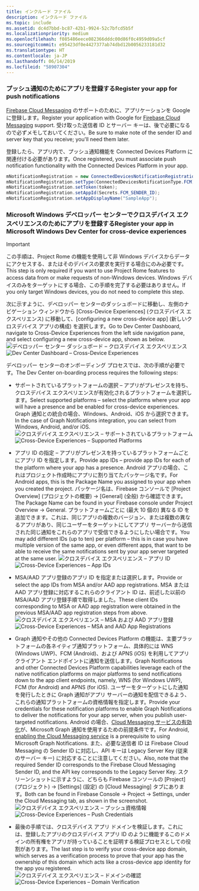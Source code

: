 ```yaml
---
title: インクルード ファイル
description: インクルード ファイル
ms.topic: include
ms.assetid: dc4d7bbd-bc87-42b1-9924-52c7bfcd5b5f
ms.localizationpriority: medium
ms.openlocfilehash: f085486eece082366dddc00d86f0c4959d09a5cf
ms.sourcegitcommit: e95423df0e4427377ab74dbd12b0056233181d32
ms.translationtype: HT
ms.contentlocale: ja-JP
ms.lasthandoff: 06/14/2019
ms.locfileid: "58907304"
---
```

### <a name="register-your-app-for-push-notifications"></a><span data-ttu-id="4a5a9-103">プッシュ通知のためにアプリを登録する</span><span class="sxs-lookup"><span data-stu-id="4a5a9-103">Register your app for push notifications</span></span>

<span data-ttu-id="4a5a9-104">[Firebase Cloud Messaging](https://firebase.google.com/docs/cloud-messaging/android/client) のサポートのために、アプリケーションを Google に登録します。</span><span class="sxs-lookup"><span data-stu-id="4a5a9-104">Register your application with Google for [Firebase Cloud Messaging](https://firebase.google.com/docs/cloud-messaging/android/client) support.</span></span> <span data-ttu-id="4a5a9-105">受け取った送信者 ID とサーバー キーは、後で必要になるので必ずメモしておいてください。</span><span class="sxs-lookup"><span data-stu-id="4a5a9-105">Be sure to make note of the sender ID and server key that you receive; you'll need them later.</span></span>

<span data-ttu-id="4a5a9-106">登録したら、アプリ内で、プッシュ通知機能を Connected Devices Platform に関連付ける必要があります。</span><span class="sxs-lookup"><span data-stu-id="4a5a9-106">Once registered, you must associate push notification functionality with the Connected Devices Platform in your app.</span></span>

```Java
mNotificationRegistration = new ConnectedDevicesNotificationRegistration();
mNotificationRegistration.setType(ConnectedDevicesNotificationType.FCM);
mNotificationRegistration.setToken(token);
mNotificationRegistration.setAppId(Secrets.FCM_SENDER_ID);
mNotificationRegistration.setAppDisplayName("SampleApp");
```

### <a name="register-your-app-in-microsoft-windows-dev-center-for-cross-device-experiences"></a><span data-ttu-id="4a5a9-107">Microsoft Windows デベロッパー センターでクロスデバイス エクスペリエンスのためにアプリを登録する</span><span class="sxs-lookup"><span data-stu-id="4a5a9-107">Register your app in Microsoft Windows Dev Center for cross-device experiences</span></span>

> [!IMPORTANT]
> <span data-ttu-id="4a5a9-108">この手順は、Project Rome の機能を使用して非 Windows デバイスからデータにアクセスする、またはそのデバイスの要求を実行する場合にのみ必要です。</span><span class="sxs-lookup"><span data-stu-id="4a5a9-108">This step is only required if you want to use Project Rome features to access data from or make requests of non-Windows devices.</span></span> <span data-ttu-id="4a5a9-109">Windows デバイスのみをターゲットにする場合、この手順を完了する必要はありません。</span><span class="sxs-lookup"><span data-stu-id="4a5a9-109">If you only target Windows devices, you do not need to complete this step.</span></span>

<span data-ttu-id="4a5a9-110">次に示すように、デベロッパー センターのダッシュボードに移動し、左側のナビゲーション ウィンドウから [Cross-Device Experiences] (クロスデバイス エクスペリエンス) に移動して、[configuring a new cross-device app] (新しいクロスデバイス アプリの構成) を選択します。</span><span class="sxs-lookup"><span data-stu-id="4a5a9-110">Go to Dev Center Dashboard, navigate to Cross-Device Experiences from the left side navigation pane, and select configuring a new cross-device app, shown as below.</span></span>
<span data-ttu-id="4a5a9-111">![デベロッパー センター ダッシュボード – クロスデバイス エクスペリエンス](../../notifications/media/dev_center_portal/dev_center_portal_1_overview.png)</span><span class="sxs-lookup"><span data-stu-id="4a5a9-111">![Dev Center Dashboard – Cross-Device Experiences](../../notifications/media/dev_center_portal/dev_center_portal_1_overview.png)</span></span>

<span data-ttu-id="4a5a9-112">デベロッパー センターのオンボーディング プロセスでは、次の手順が必要です。</span><span class="sxs-lookup"><span data-stu-id="4a5a9-112">The Dev Center on-boarding process requires the following steps:</span></span>
* <span data-ttu-id="4a5a9-113">サポートされているプラットフォームの選択 – アプリがプレゼンスを持ち、クロスデバイス エクスペリエンスが有効化されるプラットフォームを選択します。</span><span class="sxs-lookup"><span data-stu-id="4a5a9-113">Select supported platforms – select the platforms where your app will have a presence and be enabled for cross-device experiences.</span></span> <span data-ttu-id="4a5a9-114">Graph 通知との統合の場合、Windows、Android、iOS から選択できます。</span><span class="sxs-lookup"><span data-stu-id="4a5a9-114">In the case of Graph Notifications integration, you can select from Windows, Android, and/or iOS.</span></span>
<span data-ttu-id="4a5a9-115">![クロスデバイス エクスペリエンス – サポートされているプラットフォーム](../../notifications/media/dev_center_portal/dev_center_portal_2_supported_platforms.png)</span><span class="sxs-lookup"><span data-stu-id="4a5a9-115">![Cross-Device Experiences – Supported Platforms](../../notifications/media/dev_center_portal/dev_center_portal_2_supported_platforms.png)</span></span>

* <span data-ttu-id="4a5a9-116">アプリ ID の指定 – アプリがプレゼンスを持っているプラットフォームごとにアプリ ID を指定します。</span><span class="sxs-lookup"><span data-stu-id="4a5a9-116">Provide app IDs – provide app IDs for each of the platform where your app has a presence.</span></span> <span data-ttu-id="4a5a9-117">Android アプリの場合、これはプロジェクト作成時にアプリに割り当てたパッケージ名です。</span><span class="sxs-lookup"><span data-stu-id="4a5a9-117">For Android apps, this is the Package Name you assigned to your app when you created the project.</span></span> <span data-ttu-id="4a5a9-118">パッケージ名は、Firebase コンソールで [Project Overview] (プロジェクトの概要) -> [General] (全般) から確認できます。</span><span class="sxs-lookup"><span data-stu-id="4a5a9-118">The Package Name can be found in your Firebase console under Project Overview -> General.</span></span> <span data-ttu-id="4a5a9-119">プラットフォームごとに (最大 10 個の) 異なる ID を追加できます。これは、同じアプリの複数のバージョン、または複数の異なるアプリがあり、同じユーザーをターゲットにしてアプリ サーバーから送信された同じ通知をこれらのアプリで受信できるようにしたい場合です。</span><span class="sxs-lookup"><span data-stu-id="4a5a9-119">You may add different IDs (up to ten) per platform – this is in case you have multiple version of the same app, or even different apps, that want to be able to receive the same notifications sent by your app server targeted at the same user.</span></span> 
<span data-ttu-id="4a5a9-120">![クロスデバイス エクスペリエンス – アプリ ID](../../notifications/media/dev_center_portal/dev_center_portal_3_app_ids.png)</span><span class="sxs-lookup"><span data-stu-id="4a5a9-120">![Cross-Device Experiences – App IDs](../../notifications/media/dev_center_portal/dev_center_portal_3_app_ids.png)</span></span>

* <span data-ttu-id="4a5a9-121">MSA/AAD アプリ登録のアプリ ID を指定または選択します。</span><span class="sxs-lookup"><span data-stu-id="4a5a9-121">Provide or select the app IDs from MSA and/or AAD app registrations.</span></span> <span data-ttu-id="4a5a9-122">MSA または AAD アプリ登録に対応するこれらのクライアント ID は、前述した以前の MSA/AAD アプリ登録手順で取得しました。</span><span class="sxs-lookup"><span data-stu-id="4a5a9-122">These client IDs corresponding to MSA or AAD app registration were obtained in the previous MSA/AAD app registration steps from above.</span></span> 
<span data-ttu-id="4a5a9-123">![クロスデバイス エクスペリエンス – MSA および AAD アプリ登録](../../notifications/media/dev_center_portal/dev_center_portal_4_msa_aad_connections.png)</span><span class="sxs-lookup"><span data-stu-id="4a5a9-123">![Cross-Device Experiences – MSA and AAD App Registrations](../../notifications/media/dev_center_portal/dev_center_portal_4_msa_aad_connections.png)</span></span>

* <span data-ttu-id="4a5a9-124">Graph 通知やその他の Connected Devices Platform の機能は、主要プラットフォームの各ネイティブ通知プラットフォーム、具体的には WNS (Windows UWP)、FCM (Android)、および APNS (iOS) を利用してアプリ クライアント エンドポイントに通知を送信します。</span><span class="sxs-lookup"><span data-stu-id="4a5a9-124">Graph Notifications and other Connected Devices Platform capabilities leverage each of the native notification platforms on major platforms to send notifications down to the app client endpoints, namely, WNS (for Windows UWP), FCM (for Android) and APNS (for iOS).</span></span> <span data-ttu-id="4a5a9-125">ユーザーをターゲットにした通知を発行したときに Graph 通知がアプリ サーバーの通知を配信できるよう、これらの通知プラットフォームの資格情報を指定します。</span><span class="sxs-lookup"><span data-stu-id="4a5a9-125">Provide your credentials for these notification platforms to enable Graph Notifications to deliver the notifications for your app server, when you publish user-targeted notifications.</span></span> <span data-ttu-id="4a5a9-126">Android の場合、[Cloud Messaging サービスの有効化](https://firebase.google.com/docs/cloud-messaging/android/client)が、Microsoft Graph 通知を使用するための前提条件です。</span><span class="sxs-lookup"><span data-stu-id="4a5a9-126">For Android, [enabling the Cloud Messaging service](https://firebase.google.com/docs/cloud-messaging/android/client) is a prerequisite to using Microsoft Graph Notifications.</span></span> <span data-ttu-id="4a5a9-127">また、必要な送信者 ID は Firebase Cloud Messaging の Sender ID に対応し、API キーは Legacy Server Key (従来のサーバー キー) に対応することに注意してください。</span><span class="sxs-lookup"><span data-stu-id="4a5a9-127">Also, note that the required Sender ID corresponds to the Firebase Cloud Messaging Sender ID, and the API key corresponds to the Legacy Server Key.</span></span> <span data-ttu-id="4a5a9-128">スクリーンショットに示すように、どちらも Firebase コンソールの [Project] (プロジェクト) -> [Settings] (設定) の [Cloud Messaging] タブにあります。</span><span class="sxs-lookup"><span data-stu-id="4a5a9-128">Both can be found in Firebase Console -> Project -> Settings, under the Cloud Messaging tab, as shown in the screenshot.</span></span>
<span data-ttu-id="4a5a9-129">![クロスデバイス エクスペリエンス – プッシュ資格情報](../../notifications/media/dev_center_portal/dev_center_portal_5_push_credentials.png)</span><span class="sxs-lookup"><span data-stu-id="4a5a9-129">![Cross-Device Experiences – Push Credentials](../../notifications/media/dev_center_portal/dev_center_portal_5_push_credentials.png)</span></span>

* <span data-ttu-id="4a5a9-130">最後の手順では、クロスデバイス アプリ ドメインを検証します。これには、登録したアプリのクロスデバイス アプリ ID のように機能するこのドメインの所有権をアプリが持っていることを証明する検証プロセスとしての役割があります。</span><span class="sxs-lookup"><span data-stu-id="4a5a9-130">The last step is to verify your cross-device app domain, which serves as a verification process to prove that your app has the ownership of this domain which acts like a cross-device app identity for the app you registered.</span></span>
<span data-ttu-id="4a5a9-131">![クロスデバイス エクスペリエンス – ドメインの確認](../../notifications/media/dev_center_portal/dev_center_portal_6_domain_verification.png)</span><span class="sxs-lookup"><span data-stu-id="4a5a9-131">![Cross-Device Experiences – Domain Verification](../../notifications/media/dev_center_portal/dev_center_portal_6_domain_verification.png)</span></span>
